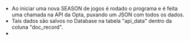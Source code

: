 -   Ao iniciar uma nova SEASON de jogos é rodado o programa e é feita uma chamada na API da Opta, puxando um JSON com todos os dados.
-   Tais dados são salvos no Database na tabela "api_data" dentro da coluna "doc_record".
-
